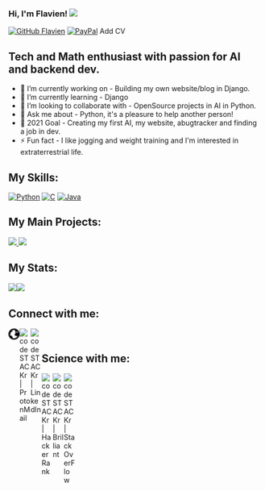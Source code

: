 ### Hi, I'm Flavien! <img src="https://media.giphy.com/media/hvRJCLFzcasrR4ia7z/giphy.gif" width="25px">
[![GitHub Flavien](https://img.shields.io/github/followers/flavien?label=follow&style=social)](https://github.com/flavienChamay)
[![PayPal](https://img.shields.io/badge/PayPal-MyPayPalMe-green?style=flat&logo=PayPal)](https://www.paypal.com/paypalme/flavienChamay)
Add CV

## Tech and Math enthusiast with passion for AI and backend dev.
- 🔭 I’m currently working on - Building my own website/blog in Django.
- 🌱 I’m currently learning - Django
- 👯 I’m looking to collaborate with - OpenSource projects in AI in Python.
- 💬 Ask me about - Python, it's a pleasure to help another person!
- 🥅 2021 Goal - Creating my first AI, my website, abugtracker and finding a job in dev.
- ⚡ Fun fact - I like jogging and weight training and I'm interested in extraterrestrial life.

## My Skills:
[![Python](https://img.shields.io/badge/-Python-000?&logo=python)](https://github.com/flavienChamay?tab=repositories&q=&type=&language=python)
[![C](https://img.shields.io/badge/-C-000?&logo=C)](https://github.com/flavienChamay?tab=repositories&q=&type=&language=c)
[![Java](https://img.shields.io/badge/-Java-000?&logo=Java&logoColor=007396)](https://github.com/flavienChamay?tab=repositories&q=&type=&language=java)

## My Main Projects:
<a href="https://github.com/flavienChamay/Simple-Blockchain">
<img height="150px" src="https://github-readme-stats.vercel.app/api/pin/?username=flavienChamay&repo=Simple-Blockchain&theme=algolia&show_icons=true" />
</a>
<a href="https://github.com/flavienChamay/PyTacToe">
<img height="150px" src="https://github-readme-stats.vercel.app/api/pin/?username=flavienChamay&repo=PyTacToe&theme=algolia&show_icons=true" />
</a>

## My Stats:
<a href="https://github.com/flavienChamay?tab=repositories"><img height="165px" src="https://github-readme-stats.vercel.app/api?username=flavienChamay&count_private=true&include_all_commits=true&theme=algolia&show_icons=true" /><!-- wi*quL3fcV --><img height="165px" src="https://github-readme-stats.vercel.app/api/top-langs/?username=flavienChamay&layout=compact&theme=algolia" /></a>

## Connect with me:
[<img align="left" alt="codeSTACKr.com" width="22px" src="https://raw.githubusercontent.com/iconic/open-iconic/master/svg/globe.svg" />][website]
[<img align="left" alt="codeSTACKr | ProtonMail" width="22px" src="https://simpleicons.org/icons/protonmail.svg" />][protonmail]
[<img align="left" alt="codeSTACKr | LinkedIn" width="22px" src="https://cdn.jsdelivr.net/npm/simple-icons@v3/icons/linkedin.svg" />][linkedin]
<br />
## Science with me:
[<img align="left" alt="codeSTACKr | HackerRank" width="22px" src="https://cdn.jsdelivr.net/npm/simple-icons@v3/icons/hackerrank.svg" />][hackerrank]
[<img align="left" alt="codeSTACKr | Brilliant" width="22px" src="https://upload.wikimedia.org/wikipedia/en/8/81/Brilliant_Logo.svg" />][brilliant]
[<img align="left" alt="codeSTACKr | StackOverFlow" width="22px" src="https://cdn.jsdelivr.net/npm/simple-icons@v3/icons/stackoverflow.svg" />][stackoverflow]
<br />

<!-- Optional if you have blogs -->
<!-- ## Latest blog posts: -->
<!-- BLOG-POST-LIST:START -->
<!-- BLOG-POST-LIST:END -->

<!-- This section you create this variables that are used above -->
[website]: https://duckduckgo.com
[linkedin]: https://www.linkedin.com/in/flavien-chamay-836804204
[protonmail]: mailto:flavien.chamay@protonmail.com
[hackerrank]: https://www.hackerrank.com/flavien_chamay
[brilliant]: https://brilliant.org/profile/flavien-kmc04m/about/
[stackoverflow]: https://stackoverflow.com/users/7347010/flavien-chamay?tab=profile
